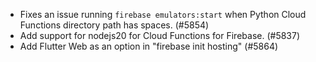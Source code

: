 - Fixes an issue running `firebase emulators:start` when Python Cloud Functions directory path has spaces. (#5854)
- Add support for nodejs20 for Cloud Functions for Firebase. (#5837)
- Add Flutter Web as an option in "firebase init hosting" (#5864)
